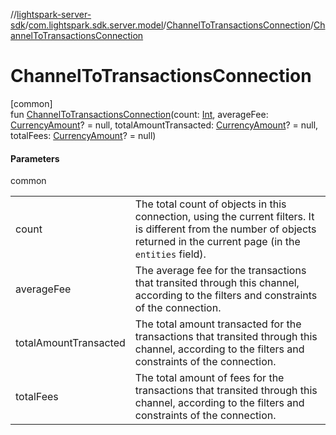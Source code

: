 //[lightspark-server-sdk](../../../index.md)/[com.lightspark.sdk.server.model](../index.md)/[ChannelToTransactionsConnection](index.md)/[ChannelToTransactionsConnection](-channel-to-transactions-connection.md)

# ChannelToTransactionsConnection

[common]\
fun [ChannelToTransactionsConnection](-channel-to-transactions-connection.md)(count: [Int](https://kotlinlang.org/api/latest/jvm/stdlib/kotlin/-int/index.html), averageFee: [CurrencyAmount](../-currency-amount/index.md)? = null, totalAmountTransacted: [CurrencyAmount](../-currency-amount/index.md)? = null, totalFees: [CurrencyAmount](../-currency-amount/index.md)? = null)

#### Parameters

common

| | |
|---|---|
| count | The total count of objects in this connection, using the current filters. It is different from the number of objects returned in the current page (in the `entities` field). |
| averageFee | The average fee for the transactions that transited through this channel, according to the filters and constraints of the connection. |
| totalAmountTransacted | The total amount transacted for the transactions that transited through this channel, according to the filters and constraints of the connection. |
| totalFees | The total amount of fees for the transactions that transited through this channel, according to the filters and constraints of the connection. |
